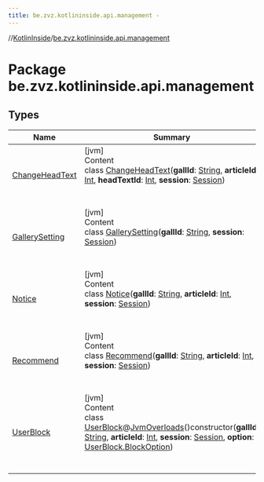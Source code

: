 ```yaml
---
title: be.zvz.kotlininside.api.management -
---
```

//[KotlinInside](../index.md)/[be.zvz.kotlininside.api.management](index.md)



# Package be.zvz.kotlininside.api.management  


## Types  
  
|  Name|  Summary| 
|---|---|
| [ChangeHeadText](-change-head-text/index.md)| [jvm]  <br>Content  <br>class [ChangeHeadText](-change-head-text/index.md)(**gallId**: [String](https://kotlinlang.org/api/latest/jvm/stdlib/kotlin/-string/index.html), **articleId**: [Int](https://kotlinlang.org/api/latest/jvm/stdlib/kotlin/-int/index.html), **headTextId**: [Int](https://kotlinlang.org/api/latest/jvm/stdlib/kotlin/-int/index.html), **session**: [Session](../be.zvz.kotlininside.session/-session/index.md))  <br><br><br>
| [GallerySetting](-gallery-setting/index.md)| [jvm]  <br>Content  <br>class [GallerySetting](-gallery-setting/index.md)(**gallId**: [String](https://kotlinlang.org/api/latest/jvm/stdlib/kotlin/-string/index.html), **session**: [Session](../be.zvz.kotlininside.session/-session/index.md))  <br><br><br>
| [Notice](-notice/index.md)| [jvm]  <br>Content  <br>class [Notice](-notice/index.md)(**gallId**: [String](https://kotlinlang.org/api/latest/jvm/stdlib/kotlin/-string/index.html), **articleId**: [Int](https://kotlinlang.org/api/latest/jvm/stdlib/kotlin/-int/index.html), **session**: [Session](../be.zvz.kotlininside.session/-session/index.md))  <br><br><br>
| [Recommend](-recommend/index.md)| [jvm]  <br>Content  <br>class [Recommend](-recommend/index.md)(**gallId**: [String](https://kotlinlang.org/api/latest/jvm/stdlib/kotlin/-string/index.html), **articleId**: [Int](https://kotlinlang.org/api/latest/jvm/stdlib/kotlin/-int/index.html), **session**: [Session](../be.zvz.kotlininside.session/-session/index.md))  <br><br><br>
| [UserBlock](-user-block/index.md)| [jvm]  <br>Content  <br>class [UserBlock](-user-block/index.md)@[JvmOverloads](https://kotlinlang.org/api/latest/jvm/stdlib/kotlin.jvm/-jvm-overloads/index.html)()constructor(**gallId**: [String](https://kotlinlang.org/api/latest/jvm/stdlib/kotlin/-string/index.html), **articleId**: [Int](https://kotlinlang.org/api/latest/jvm/stdlib/kotlin/-int/index.html), **session**: [Session](../be.zvz.kotlininside.session/-session/index.md), **option**: [UserBlock.BlockOption](-user-block/-block-option/index.md))  <br><br><br>

